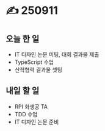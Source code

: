 # ✍️ 250911

## 오늘 한 일

* IT 디자인 논문 미팅, 대회 결과물 제출
* TypeScript 수업
* 산학협력 결과물 셋팅



## 내일 할 일

* RPI 화생공 TA
* TDD 수업
* IT 디자인 논문 준비
